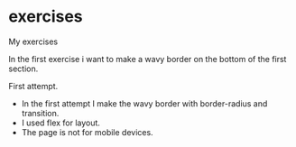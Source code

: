 # exercises

My exercises

In the first exercise i want to make a wavy border on the bottom of the first section.

First attempt.

- In the first attempt I make the wavy border with border-radius and transition.
- I used flex for layout.
- The page is not for mobile devices.
